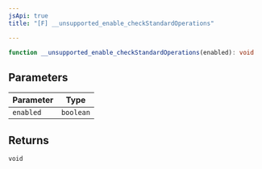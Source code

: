 ```yaml
---
jsApi: true
title: "[F] __unsupported_enable_checkStandardOperations"

---
```

```ts
function __unsupported_enable_checkStandardOperations(enabled): void
```

## Parameters

| Parameter | Type |
| ------ | ------ |
| `enabled` | `boolean` |

## Returns

`void`

